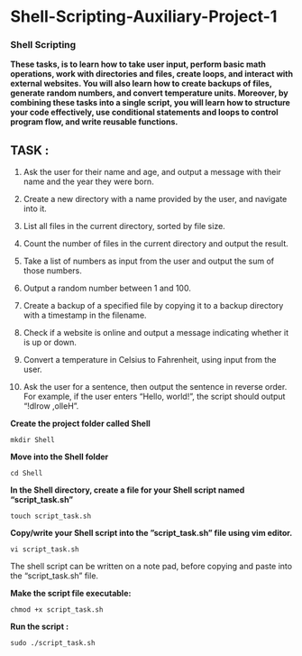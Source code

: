 # Shell-Scripting-Auxiliary-Project-1

### Shell Scripting

 **These tasks, is to learn how to take user input, perform basic math operations, work with directories and files, create loops, and interact with external websites. You will also learn how to create backups of files, generate random numbers, and convert temperature units. Moreover, by combining these tasks into a single script, you will learn how to structure your code effectively, use conditional statements and loops to control program flow, and write reusable functions.**



## **TASK :**

1. Ask the user for their name and age, and output a message with their name and the year they were born.

2. Create a new directory with a name provided by the user, and navigate into it. 

3. List all files in the current directory, sorted by file size.

4. Count the number of files in the current directory and output the result.

5. Take a list of numbers as input from the user and output the sum of those numbers.

6. Output a random number between 1 and 100.

7. Create a backup of a specified file by copying it to a backup directory with a timestamp in the filename.

8. Check if a website is online and output a message indicating whether it is up or down.

9. Convert a temperature in Celsius to Fahrenheit, using input from the user.

10. Ask the user for a sentence, then output the sentence in reverse order. For example, if the user enters “Hello, world!”, the script should output “!dlrow ,olleH”.

**Create the project folder called Shell**

`mkdir Shell`

**Move into the Shell folder**

`cd Shell`

**In the Shell directory, create a file for your Shell script named “script_task.sh”**

`touch script_task.sh`

**Copy/write your Shell script into the ”script_task.sh” file using vim editor.**

`vi script_task.sh`

The shell script can be written on a note pad, before copying and paste into the “script_task.sh” file.

**Make the script file executable:**

`chmod +x script_task.sh`

**Run the script :**

`sudo ./script_task.sh`

